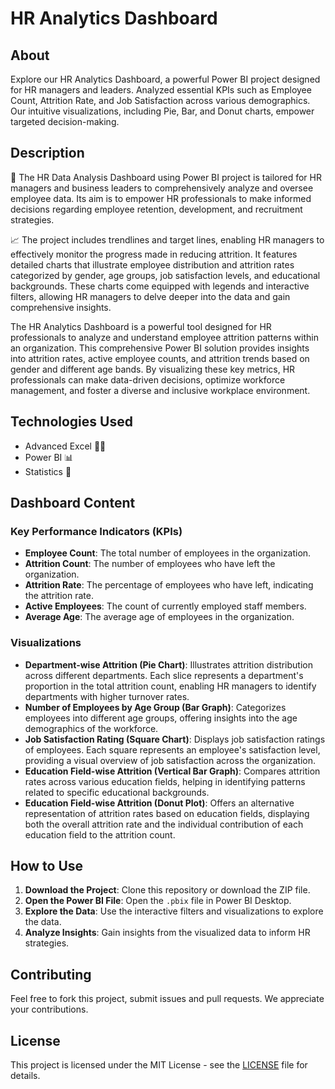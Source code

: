 # HR Analytics Dashboard

## About
Explore our HR Analytics Dashboard, a powerful Power BI project designed for HR managers and leaders. Analyzed essential KPIs such as Employee Count, Attrition Rate, and Job Satisfaction
across various demographics. Our intuitive visualizations, including Pie, Bar, and Donut charts, empower targeted decision-making.

## Description
💼 The HR Data Analysis Dashboard using Power BI project is tailored for HR managers and business leaders to comprehensively analyze and oversee employee data. Its aim is to empower HR
 professionals to make informed decisions regarding employee retention, development, and recruitment strategies.

📈 The project includes trendlines and target lines, enabling HR managers to effectively monitor the progress made in reducing attrition. It features detailed charts that illustrate 
employee distribution and attrition rates categorized by gender, age groups, job satisfaction levels, and educational backgrounds. These charts come equipped with legends and interactive
 filters, allowing HR managers to delve deeper into the data and gain comprehensive insights.

The HR Analytics Dashboard is a powerful tool designed for HR professionals to analyze and understand employee attrition patterns within an organization. This comprehensive Power BI 
solution provides insights into attrition rates, active employee counts, and attrition trends based on gender and different age bands. By visualizing these key metrics, HR professionals 
can make data-driven decisions, optimize workforce management, and foster a diverse and inclusive workplace environment.

## Technologies Used
- Advanced Excel 👨‍💻
- Power BI 📊
- Statistics 📜

## Dashboard Content
### Key Performance Indicators (KPIs)
- **Employee Count**: The total number of employees in the organization.
- **Attrition Count**: The number of employees who have left the organization.
- **Attrition Rate**: The percentage of employees who have left, indicating the attrition rate.
- **Active Employees**: The count of currently employed staff members.
- **Average Age**: The average age of employees in the organization.

### Visualizations
- **Department-wise Attrition (Pie Chart)**: Illustrates attrition distribution across different departments. Each slice represents a department's proportion in the total attrition
 count, enabling HR managers to identify departments with higher turnover rates.
- **Number of Employees by Age Group (Bar Graph)**: Categorizes employees into different age groups, offering insights into the age demographics of the workforce.
- **Job Satisfaction Rating (Square Chart)**: Displays job satisfaction ratings of employees. Each square represents an employee's satisfaction level, providing a visual overview of job 
satisfaction across the organization.
- **Education Field-wise Attrition (Vertical Bar Graph)**: Compares attrition rates across various education fields, helping in identifying patterns related to specific educational
 backgrounds.
- **Education Field-wise Attrition (Donut Plot)**: Offers an alternative representation of attrition rates based on education fields, displaying both the overall attrition rate and the 
individual contribution of each education field to the attrition count.

## How to Use
1. **Download the Project**: Clone this repository or download the ZIP file.
2. **Open the Power BI File**: Open the `.pbix` file in Power BI Desktop.
3. **Explore the Data**: Use the interactive filters and visualizations to explore the data.
4. **Analyze Insights**: Gain insights from the visualized data to inform HR strategies.

## Contributing
Feel free to fork this project, submit issues and pull requests. We appreciate your contributions.

## License
This project is licensed under the MIT License - see the [LICENSE](LICENSE) file for details.

